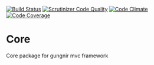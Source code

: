 [![Build Status](https://travis-ci.org/gungnir-mvc/Core.svg?branch=master)](https://travis-ci.org/gungnir-mvc/Core)
[![Scrutinizer Code Quality](https://scrutinizer-ci.com/g/gungnir-mvc/Core/badges/quality-score.png?b=master)](https://scrutinizer-ci.com/g/gungnir-mvc/Core/?branch=master)
[![Code Climate](https://codeclimate.com/github/gungnir-mvc/Core/badges/gpa.svg)](https://codeclimate.com/github/gungnir-mvc/Core)
[![Code Coverage](https://scrutinizer-ci.com/g/gungnir-mvc/Core/badges/coverage.png?b=master)](https://scrutinizer-ci.com/g/gungnir-mvc/Core/?branch=master)
# Core
Core package for gungnir mvc framework
